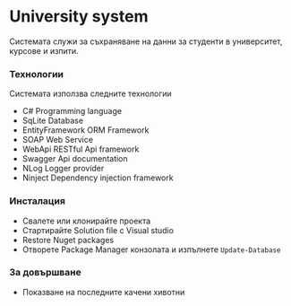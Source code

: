 # University system


Системата служи за съхраняване на данни за студенти в
университет, курсове и изпити.


  

### Технологии

Системата използва следните технологии

* C#                Programming language
* SqLite            Database 
* EntityFramework   ORM Framework
* SOAP              Web Service
* WebApi            RESTful Api framework
* Swagger           Api documentation
* NLog              Logger provider
* Ninject           Dependency injection framework


### Инсталация

 - Свалете или клонирайте проекта
 - Стартирайте Solution file с Visual studio
 - Restore Nuget packages
 - Отворете Package Manager конзолата и изпълнете `Update-Database`




### За довършване

 - Показване на последните качени хивотни




